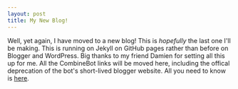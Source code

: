 ```yaml
---
layout: post
title: My New Blog!
---
```

Well, yet again, I have moved to a new blog! This is *hopefully* the last one I'll be making. This is running on Jekyll on GitHub pages rather than before on Blogger and WordPress. Big thanks to my friend Damien for setting all this up for me. All the CombineBot links will be moved here, including the offical deprecation of the bot's short-lived blogger website. All you need to know is [here](/combinebot).
